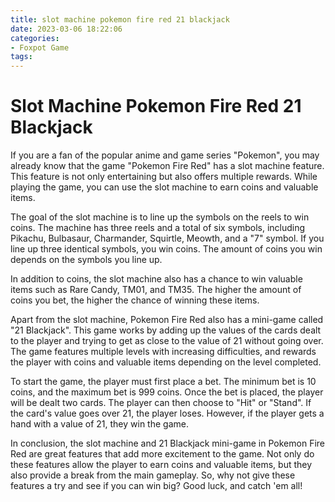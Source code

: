 ```yaml
---
title: slot machine pokemon fire red 21 blackjack
date: 2023-03-06 18:22:06
categories:
- Foxpot Game
tags:
---
```



# Slot Machine Pokemon Fire Red 21 Blackjack

If you are a fan of the popular anime and game series "Pokemon", you may already know that the game "Pokemon Fire Red" has a slot machine feature. This feature is not only entertaining but also offers multiple rewards. While playing the game, you can use the slot machine to earn coins and valuable items.

The goal of the slot machine is to line up the symbols on the reels to win coins. The machine has three reels and a total of six symbols, including Pikachu, Bulbasaur, Charmander, Squirtle, Meowth, and a "7" symbol. If you line up three identical symbols, you win coins. The amount of coins you win depends on the symbols you line up.

In addition to coins, the slot machine also has a chance to win valuable items such as Rare Candy, TM01, and TM35. The higher the amount of coins you bet, the higher the chance of winning these items.

Apart from the slot machine, Pokemon Fire Red also has a mini-game called "21 Blackjack". This game works by adding up the values of the cards dealt to the player and trying to get as close to the value of 21 without going over. The game features multiple levels with increasing difficulties, and rewards the player with coins and valuable items depending on the level completed.

To start the game, the player must first place a bet. The minimum bet is 10 coins, and the maximum bet is 999 coins. Once the bet is placed, the player will be dealt two cards. The player can then choose to "Hit" or "Stand". If the card's value goes over 21, the player loses. However, if the player gets a hand with a value of 21, they win the game.

In conclusion, the slot machine and 21 Blackjack mini-game in Pokemon Fire Red are great features that add more excitement to the game. Not only do these features allow the player to earn coins and valuable items, but they also provide a break from the main gameplay. So, why not give these features a try and see if you can win big? Good luck, and catch 'em all!